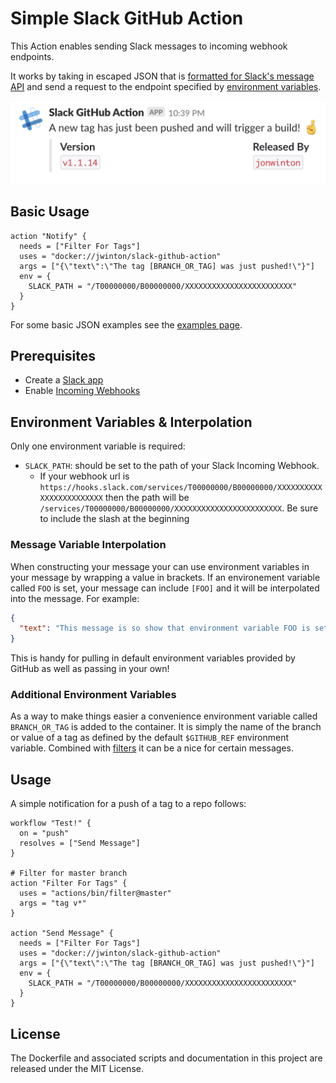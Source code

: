 # Simple Slack GitHub Action

This Action enables sending Slack messages to incoming webhook endpoints.

It works by taking in escaped JSON that is [formatted for Slack's message API](https://api.slack.com/docs/messages) and send a request to the endpoint specified by [environment variables](https://developer.github.com/actions/creating-github-actions/accessing-the-runtime-environment/#environment-variables).

![An example Slack message](/examples/example_msg.png)

## Basic Usage

```hcl
action "Notify" {
  needs = ["Filter For Tags"]
  uses = "docker://jwinton/slack-github-action"
  args = ["{\"text\":\"The tag [BRANCH_OR_TAG] was just pushed!\"}"]
  env = {
    SLACK_PATH = "/T00000000/B00000000/XXXXXXXXXXXXXXXXXXXXXXXX"
  }
}
```

For some basic JSON examples see the [examples page](/examples/examples.json).

## Prerequisites

- Create a [Slack app](https://api.slack.com/slack-apps)
- Enable [Incoming Webhooks](https://api.slack.com/incoming-webhooks)

## Environment Variables & Interpolation

Only one environment variable is required:

- `SLACK_PATH`: should be set to the path of your Slack Incoming Webhook.
  - If your webhook url is `https://hooks.slack.com/services/T00000000/B00000000/XXXXXXXXXXXXXXXXXXXXXXXX` then the path will be `/services/T00000000/B00000000/XXXXXXXXXXXXXXXXXXXXXXXX`. Be sure to include the slash at the beginning


### Message Variable Interpolation

When constructing your message your can use environment variables in your message by wrapping a value in brackets. If an environement variable called `FOO` is set, your message can include `[FOO]` and it will be interpolated into the message. For example:

```json
{
  "text": "This message is so show that environment variable FOO is set to: [FOO]"
}
```

This is handy for pulling in default environment variables provided by GitHub as well as passing in your own!

### Additional Environment Variables

As a way to make things easier a convenience environment variable called `BRANCH_OR_TAG` is added to the container. It is simply the name of the branch or value of a tag as defined by the default `$GITHUB_REF` environment variable. Combined with [filters](https://github.com/actions/bin/tree/master/filter) it can be a nice for certain messages.

## Usage
A simple notification for a push of a tag to a repo follows:

```hcl
workflow "Test!" {
  on = "push"
  resolves = ["Send Message"]
}

# Filter for master branch
action "Filter For Tags" {
  uses = "actions/bin/filter@master"
  args = "tag v*"
}

action "Send Message" {
  needs = ["Filter For Tags"]
  uses = "docker://jwinton/slack-github-action"
  args = ["{\"text\":\"The tag [BRANCH_OR_TAG] was just pushed!\"}"]
  env = {
    SLACK_PATH = "/T00000000/B00000000/XXXXXXXXXXXXXXXXXXXXXXXX"
  }
}
```

## License
The Dockerfile and associated scripts and documentation in this project are released under the MIT License.
